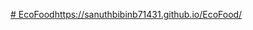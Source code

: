 [# EcoFood](https://sanuthbibinb71431.github.io/EcoFood/)https://sanuthbibinb71431.github.io/EcoFood/
